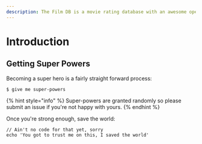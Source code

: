 ```yaml
---
description: The Film DB is a movie rating database with an awesome open API!
---
```


# Introduction

## Getting Super Powers

Becoming a super hero is a fairly straight forward process:

```
$ give me super-powers
```

{% hint style="info" %} Super-powers are granted randomly so please submit an
issue if you're not happy with yours. {% endhint %}

Once you're strong enough, save the world:

```
// Ain't no code for that yet, sorry
echo 'You got to trust me on this, I saved the world'
```
